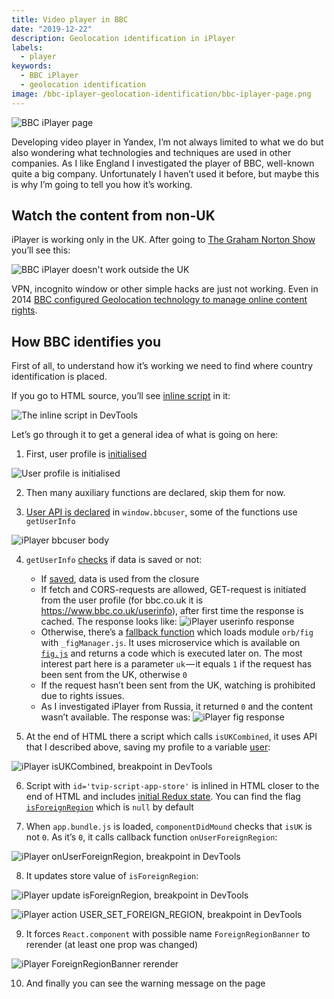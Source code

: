 ```yaml
---
title: Video player in BBC
date: "2019-12-22"
description: Geolocation identification in iPlayer
labels:
  - player
keywords:
  - BBC iPlayer
  - geolocation identification
image: /bbc-iplayer-geolocation-identification/bbc-iplayer-page.png
---
```


![BBC iPlayer page](/bbc-iplayer-geolocation-identification/bbc-iplayer-page.png)

Developing video player in Yandex, I’m not always limited to what we do but also wondering what technologies and techniques are used in other companies. As I like England I investigated the player of BBC, well-known quite a big company. Unfortunately I haven’t used it before, but maybe this is why I’m going to tell you how it’s working.

## Watch the content from non-UK

iPlayer is working only in the UK. After going to [The Graham Norton Show](https://www.bbc.co.uk/programmes/m000cfsk) you’ll see this:

![BBC iPlayer doesn't work outside the UK](/bbc-iplayer-geolocation-identification/iplayer-does-not-work-outside-uk.png)

VPN, incognito window or other simple hacks are just not working. Even in 2014 [BBC configured Geolocation technology to manage online content rights](https://www.digitalelement.com/bbc-deploys-digital-elements-ip-geolocation-technology-to-manage-online-content-rights/).

## How BBC identifies you

First of all, to understand how it’s working we need to find where country identification is placed.

If you go to HTML source, you’ll see [inline script](https://gist.github.com/Beraliv/158cc85b53277a332d7298a7563266c4) in it:

![The inline script in DevTools](/bbc-iplayer-geolocation-identification/iplayer-inline-script-in-devtools.png)

Let’s go through it to get a general idea of what is going on here:

1. First, user profile is [initialised](https://gist.github.com/Beraliv/158cc85b53277a332d7298a7563266c4#file-bbcuser-js-L4)

![User profile is initialised](/bbc-iplayer-geolocation-identification/iplayer-user-profile-is-initialised.png)

2. Then many auxiliary functions are declared, skip them for now.

3. [User API is declared](https://gist.github.com/Beraliv/158cc85b53277a332d7298a7563266c4#file-bbcuser-js-L97) in `window.bbcuser`, some of the functions use `getUserInfo`

![iPlayer bbcuser body](/bbc-iplayer-geolocation-identification/iplayer-bbc-user-body.png)

4. `getUserInfo` [checks](https://gist.github.com/Beraliv/158cc85b53277a332d7298a7563266c4#file-bbcuser-js-L71) if data is saved or not:

   - If [saved](https://gist.github.com/Beraliv/158cc85b53277a332d7298a7563266c4#file-bbcuser-js-L76), data is used from the closure
   - If fetch and CORS-requests are allowed, GET-request is initiated from the user profile (for bbc.co.uk it is https://www.bbc.co.uk/userinfo), after first time the response is cached. The response looks like:
     ![iPlayer userinfo response](/bbc-iplayer-geolocation-identification/iplayer-userinfo-response.png)
   - Otherwise, there’s a [fallback function](https://gist.github.com/Beraliv/158cc85b53277a332d7298a7563266c4#file-bbcuser-js-L46) which loads module `orb/fig` with `_figManager.js`. It uses microservice which is available on [`fig.js`](https://fig.bbc.co.uk/frameworks/fig/2/fig.js) and returns a code which is executed later on. The most interest part here is a parameter `uk` — it equals `1` if the request has been sent from the UK, otherwise `0`
   - If the request hasn’t been sent from the UK, watching is prohibited due to rights issues.
   - As I investigated iPlayer from Russia, it returned `0` and the content wasn’t available. The response was:
     ![iPlayer fig response](/bbc-iplayer-geolocation-identification/iplayer-fig-response.png)

5. At the end of HTML there a script which calls `isUKCombined`, it uses API that I described above, saving my profile to a variable [user](https://gist.github.com/Beraliv/158cc85b53277a332d7298a7563266c4#file-bbcuser-js-L24):

![iPlayer isUKCombined, breakpoint in DevTools](/bbc-iplayer-geolocation-identification/iplayer-isukcombined-breakpoint-in-devtools.png)

6. Script with `id='tvip-script-app-store'` is inlined in HTML closer to the end of HTML and includes [initial Redux state](https://gist.github.com/Beraliv/f1261bef7701af494fa9b9546032fd5e). You can find the flag [`isForeignRegion`](https://gist.github.com/Beraliv/f1261bef7701af494fa9b9546032fd5e#file-tvip-script-app-store-js-L369) which is `null` by default

7. When `app.bundle.js` is loaded, `componentDidMound` checks that `isUK` is not `0`. As it’s `0`, it calls callback function `onUserForeignRegion`:

![iPlayer onUserForeignRegion, breakpoint in DevTools](/bbc-iplayer-geolocation-identification/iplayer-onuserforeignregion-breakpoint-in-devtools.png)

8. It updates store value of `isForeignRegion`:

![iPlayer update isForeignRegion, breakpoint in DevTools](/bbc-iplayer-geolocation-identification/iplayer-update-isforeignregion-breakpoint-in-devtools.png)

![iPlayer action USER_SET_FOREIGN_REGION, breakpoint in DevTools](/bbc-iplayer-geolocation-identification/iplayer-action-user-set-foreign-region-breakpoint-in-devtools.png)

9. It forces `React.component` with possible name `ForeignRegionBanner` to rerender (at least one prop was changed)

![iPlayer ForeignRegionBanner rerender](/bbc-iplayer-geolocation-identification/iplayer-foreignregionbanner-rerender.png)

10. And finally you can see the warning message on the page
